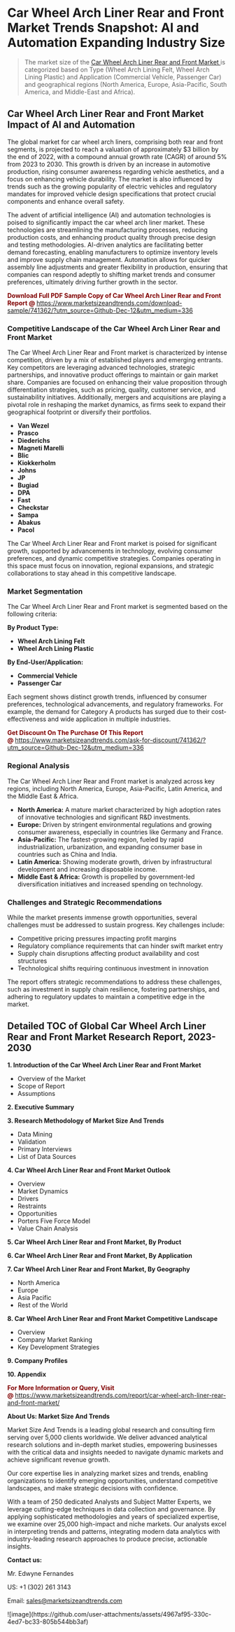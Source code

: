 <H1>Car Wheel Arch Liner Rear and Front Market Trends Snapshot: AI and Automation Expanding Industry Size</H1><blockquote><p>The market size of the <a href="https://www.marketsizeandtrends.com/download-sample/741362/?utm_source=Github-Dec-12&amp;utm_medium=336" target="_blank">Car Wheel Arch Liner Rear and Front Market </a>is categorized based on Type (Wheel Arch Lining Felt, Wheel Arch Lining Plastic) and Application (Commercial Vehicle, Passenger Car) and geographical regions (North America, Europe, Asia-Pacific, South America, and Middle-East and Africa).</p></blockquote><p><h2>Car Wheel Arch Liner Rear and Front Market Impact of AI and Automation</h2><p>The global market for car wheel arch liners, comprising both rear and front segments, is projected to reach a valuation of approximately $3 billion by the end of 2022, with a compound annual growth rate (CAGR) of around 5% from 2023 to 2030. This growth is driven by an increase in automotive production, rising consumer awareness regarding vehicle aesthetics, and a focus on enhancing vehicle durability. The market is also influenced by trends such as the growing popularity of electric vehicles and regulatory mandates for improved vehicle design specifications that protect crucial components and enhance overall safety.</p><p>The advent of artificial intelligence (AI) and automation technologies is poised to significantly impact the car wheel arch liner market. These technologies are streamlining the manufacturing processes, reducing production costs, and enhancing product quality through precise design and testing methodologies. AI-driven analytics are facilitating better demand forecasting, enabling manufacturers to optimize inventory levels and improve supply chain management. Automation allows for quicker assembly line adjustments and greater flexibility in production, ensuring that companies can respond adeptly to shifting market trends and consumer preferences, ultimately driving further growth in the sector.</p></p><p><strong><span style="color: #800000;">Download Full PDF Sample Copy of Car Wheel Arch Liner Rear and Front Report @</span>&nbsp;</strong><a href="https://www.marketsizeandtrends.com/download-sample/741362/?utm_source=Github-Dec-12&amp;utm_medium=336">https://www.marketsizeandtrends.com/download-sample/741362/?utm_source=Github-Dec-12&amp;utm_medium=336</a></p><h3>Competitive Landscape of the Car Wheel Arch Liner Rear and Front Market</h3><p>The Car Wheel Arch Liner Rear and Front market is characterized by intense competition, driven by a mix of established players and emerging entrants. Key competitors are leveraging advanced technologies, strategic partnerships, and innovative product offerings to maintain or gain market share. Companies are focused on enhancing their value proposition through differentiation strategies, such as pricing, quality, customer service, and sustainability initiatives. Additionally, mergers and acquisitions are playing a pivotal role in reshaping the market dynamics, as firms seek to expand their geographical footprint or diversify their portfolios.</p><p><strong><p><ul><li>Van Wezel </li><li> Prasco </li><li> Diederichs </li><li> Magneti Marelli </li><li> Blic </li><li> Kiokkerholm </li><li> Johns </li><li> JP </li><li> Bugiad </li><li> DPA </li><li> Fast </li><li> Checkstar </li><li> Sampa </li><li> Abakus </li><li> Pacol</p></li></ul></p></strong></p><p>The Car Wheel Arch Liner Rear and Front market is poised for significant growth, supported by advancements in technology, evolving consumer preferences, and dynamic competitive strategies. Companies operating in this space must focus on innovation, regional expansions, and strategic collaborations to stay ahead in this competitive landscape.</p><h3>Market Segmentation</h3><p>The Car Wheel Arch Liner Rear and Front market is segmented based on the following criteria:</p><p><strong>By Product Type:</strong></p><p><strong><p><ul><li>Wheel Arch Lining Felt </li><li> Wheel Arch Lining Plastic</p></li></ul></p></strong></p><p><strong>By End-User/Application:</strong></p><p><strong><p><ul><li>Commercial Vehicle </li><li> Passenger Car</p></li></ul></p></strong></p><p>Each segment shows distinct growth trends, influenced by consumer preferences, technological advancements, and regulatory frameworks. For example, the demand for Category A products has surged due to their cost-effectiveness and wide application in multiple industries.</p><p><strong><span style="color: #800000;">Get Discount On The Purchase Of This Report @&nbsp;</span></strong><a href="https://www.marketsizeandtrends.com/ask-for-discount/741362/?utm_source=Github-Dec-12&amp;utm_medium=336">https://www.marketsizeandtrends.com/ask-for-discount/741362/?utm_source=Github-Dec-12&amp;utm_medium=336</a></p><h3>Regional Analysis</h3><p>The Car Wheel Arch Liner Rear and Front market is analyzed across key regions, including North America, Europe, Asia-Pacific, Latin America, and the Middle East &amp; Africa.</p><ul><li><strong>North America:</strong> A mature market characterized by high adoption rates of innovative technologies and significant R&amp;D investments.</li><li><strong>Europe:</strong> Driven by stringent environmental regulations and growing consumer awareness, especially in countries like Germany and France.</li><li><strong>Asia-Pacific:</strong> The fastest-growing region, fueled by rapid industrialization, urbanization, and expanding consumer base in countries such as China and India.</li><li><strong>Latin America:</strong> Showing moderate growth, driven by infrastructural development and increasing disposable income.</li><li><strong>Middle East &amp; Africa:</strong> Growth is propelled by government-led diversification initiatives and increased spending on technology.</li></ul><h3>Challenges and Strategic Recommendations</h3><p>While the market presents immense growth opportunities, several challenges must be addressed to sustain progress. Key challenges include:</p><ul><li>Competitive pricing pressures impacting profit margins</li><li>Regulatory compliance requirements that can hinder swift market entry</li><li>Supply chain disruptions affecting product availability and cost structures</li><li>Technological shifts requiring continuous investment in innovation</li></ul><p>The report offers strategic recommendations to address these challenges, such as investment in supply chain resilience, fostering partnerships, and adhering to regulatory updates to maintain a competitive edge in the market.</p><h2>Detailed TOC of Global Car Wheel Arch Liner Rear and Front Market Research Report, 2023-2030</h2><p><strong>1. Introduction of the Car Wheel Arch Liner Rear and Front Market</strong></p><ul><li>Overview of the Market</li><li>Scope of Report</li><li>Assumptions&nbsp;</li></ul><p><strong>2. Executive Summary</strong></p><p><strong>3. Research Methodology of <strong>Market Size And Trends</strong></strong></p><ul><li>Data Mining</li><li>Validation</li><li>Primary Interviews</li><li>List of Data Sources&nbsp;</li></ul><p><strong>4. Car Wheel Arch Liner Rear and Front Market Outlook</strong></p><ul><li>Overview</li><li>Market Dynamics</li><li>Drivers</li><li>Restraints</li><li>Opportunities</li><li>Porters Five Force Model</li><li>Value Chain Analysis&nbsp;</li></ul><p><strong>5. Car Wheel Arch Liner Rear and Front Market, By Product</strong></p><p><strong>6. Car Wheel Arch Liner Rear and Front Market, By Application</strong></p><p><strong>7. Car Wheel Arch Liner Rear and Front Market, By Geography</strong></p><ul><li>North America</li><li>Europe</li><li>Asia Pacific</li><li>Rest of the World&nbsp;</li></ul><p><strong>8. Car Wheel Arch Liner Rear and Front Market Competitive Landscape</strong></p><ul><li>Overview</li><li>Company Market Ranking</li><li>Key Development Strategies&nbsp;</li></ul><p><strong>9. Company Profiles</strong></p><p><strong>10. Appendix</strong></p><p><strong><span style="color: #800000;">For More Information or Query, Visit @&nbsp;</span></strong><a href="https://www.marketsizeandtrends.com/report/car-wheel-arch-liner-rear-and-front-market/">https://www.marketsizeandtrends.com/report/car-wheel-arch-liner-rear-and-front-market/</a></p><p></p><p><strong>About Us:&nbsp;Market Size And Trends</strong></p><p>Market Size And Trends&nbsp;is a leading global research and consulting firm serving over 5,000 clients worldwide. We deliver advanced analytical research solutions and in-depth market studies, empowering businesses with the critical data and insights needed to navigate dynamic markets and achieve significant revenue growth.</p><p>Our core expertise lies in analyzing market sizes and trends, enabling organizations to identify emerging opportunities, understand competitive landscapes, and make strategic decisions with confidence.</p><p>With a team of 250 dedicated Analysts and Subject Matter Experts, we leverage cutting-edge techniques in data collection and governance. By applying sophisticated methodologies and years of specialized expertise, we examine over 25,000 high-impact and niche markets. Our analysts excel in interpreting trends and patterns, integrating modern data analytics with industry-leading research approaches to produce precise, actionable insights.</p><p><strong>Contact us:</strong></p><p>Mr. Edwyne Fernandes</p><p>US: +1 (302) 261 3143</p><p>Email: <a href="mailto:sales@marketsizeandtrends.com">sales@marketsizeandtrends.com</a>&nbsp;</p>
![image](https://github.com/user-attachments/assets/4967af95-330c-4ed7-bc33-805b544bb3af)
